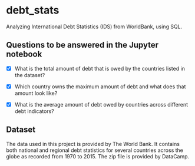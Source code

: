 # debt_stats
Analyzing International Debt Statistics (IDS) from WorldBank, using SQL.

## Questions to be answered in the Jupyter notebook
- [x] What is the total amount of debt that is owed by the countries listed in the dataset?
- [x] Which country owns the maximum amount of debt and what does that amount look like?
- [x] What is the average amount of debt owed by countries across different debt indicators?


## Dataset
The data used in this project is provided by The World Bank. It contains both national and regional debt statistics for several countries across the globe as recorded from 1970 to 2015. The zip file is provided by DataCamp.
